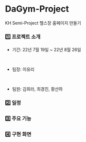 # DaGym-Project
KH Semi-Project 헬스장 홈페이지 만들기

### 1️⃣ 프로젝트 소개
+ 기간: 22년 7월 19일 ~ 22년 8월 26일
<br>

* 팀장: 이유리
<br>

* 팀원: 김희라, 최경진, 황산하

### 2️⃣ 일정

### 3️⃣ 주요 기능

### 4️⃣ 구현 화면

